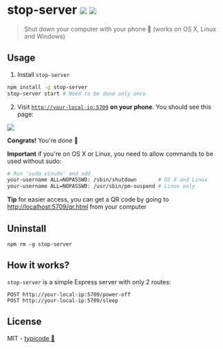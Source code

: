 # stop-server [![](https://badge.fury.io/js/stop-server.svg)](https://www.npmjs.com/package/stop-server) [![](https://travis-ci.org/typicode/stop-server.svg?branch=master)](https://travis-ci.org/typicode/stop-server)

> Shut down your computer with your phone :iphone: (works on OS X, Linux and Windows)

## Usage

1. Install `stop-server`

  ```bash
  npm install -g stop-server
  stop-server start # Need to be done only once
  ```

2. Visit [`http://your-local-ip:5709`](http://localhost:5709/qr.html) __on your phone__. You should see this page:

  ![](http://i.imgur.com/4WadpZc.png)


__Congrats!__ You're done :tada:

__Important__ if you're on OS X or Linux, you need to allow commands to be used without sudo:

```bash
# Run 'sudo visudo' and add
your-username ALL=NOPASSWD: /sbin/shutdown       # OS X and Linux
your-username ALL=NOPASSWD: /usr/sbin/pm-suspend # Linux only
```

__Tip__ for easier access, you can get a QR code by going to [http://localhost:5709/qr.html](http://localhost:5709/qr.html) from your computer

## Uninstall

```
npm rm -g stop-server
```

## How it works?

`stop-server` is a simple Express server with only 2 routes:

```
POST http://your-local-ip:5709/power-off
POST http://your-local-ip:5709/sleep
```

## License

MIT - [typicode :cactus:](https://github.com/typicode/stop-server)
